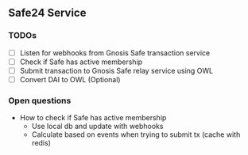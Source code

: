 ## Safe24 Service

### TODOs
-[ ] Listen for webhooks from Gnosis Safe transaction service
-[ ] Check if Safe has active membership
-[ ] Submit transaction to Gnosis Safe relay service using OWL
-[ ] Convert DAI to OWL (Optional) 

### Open questions
- How to check if Safe has active membership
  - Use local db and update with webhooks
  - Calculate based on events when trying to submit tx (cache with redis)
